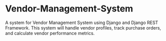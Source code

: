 # Vendor-Management-System
A system for  Vendor Management System using Django and Django REST Framework. This system will handle vendor profiles, track purchase orders, and calculate vendor performance metrics.
